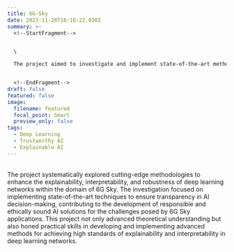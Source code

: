 ```yaml
---
title: 6G-Sky
date: 2023-11-28T16:10:22.030Z
summary: >-
  <!--StartFragment-->


  \

  The project aimed to investigate and implement state-of-the-art methods to enhance the explainability, interpretability, and robustness of deep learning networks in the context of 6G Sky applications.


  <!--EndFragment-->
draft: false
featured: false
image:
  filename: featured
  focal_point: Smart
  preview_only: false
tags:
  - Deep Learning
  - Trustworthy AI
  - Explainable AI
---
```

<!--StartFragment-->

\
The project systematically explored cutting-edge methodologies to enhance the explainability, interpretability, and robustness of deep learning networks within the domain of 6G Sky. The investigation focused on implementing state-of-the-art techniques to ensure transparency in AI decision-making, contributing to the development of responsible and ethically sound AI solutions for the challenges posed by 6G Sky applications. This project not only advanced theoretical understanding but also honed practical skills in developing and implementing advanced methods for achieving high standards of explainability and interpretability in deep learning networks.

<!--EndFragment-->
